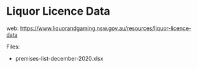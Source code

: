 # Liquor Licence Data

web: https://www.liquorandgaming.nsw.gov.au/resources/liquor-licence-data

Files:
- premises-list-december-2020.xlsx
